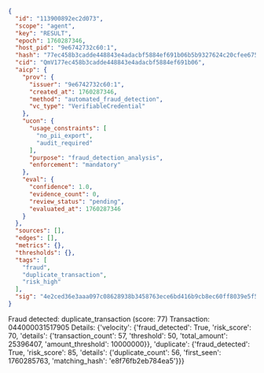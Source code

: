 ```json
{
  "id": "113900892ec2d073",
  "scope": "agent",
  "key": "RESULT",
  "epoch": 1760287346,
  "host_pid": "9e6742732c60:1",
  "hash": "77ec458b3cadde448843e4adacbf5884ef691b06b5b9327624c20cfee675332c",
  "cid": "QmV177ec458b3cadde448843e4adacbf5884ef691b06",
  "aicp": {
    "prov": {
      "issuer": "9e6742732c60:1",
      "created_at": 1760287346,
      "method": "automated_fraud_detection",
      "vc_type": "VerifiableCredential"
    },
    "ucon": {
      "usage_constraints": [
        "no_pii_export",
        "audit_required"
      ],
      "purpose": "fraud_detection_analysis",
      "enforcement": "mandatory"
    },
    "eval": {
      "confidence": 1.0,
      "evidence_count": 0,
      "review_status": "pending",
      "evaluated_at": 1760287346
    }
  },
  "sources": [],
  "edges": [],
  "metrics": {},
  "thresholds": {},
  "tags": [
    "fraud",
    "duplicate_transaction",
    "risk_high"
  ],
  "sig": "4e2ced36e3aaa097c08628938b3458763ece6bd416b9cb8ec60ff8039e5f5753"
}
```

Fraud detected: duplicate_transaction (score: 77)
Transaction: 044000031517905
Details: {'velocity': {'fraud_detected': True, 'risk_score': 70, 'details': {'transaction_count': 57, 'threshold': 50, 'total_amount': 25396407, 'amount_threshold': 10000000}}, 'duplicate': {'fraud_detected': True, 'risk_score': 85, 'details': {'duplicate_count': 56, 'first_seen': 1760285763, 'matching_hash': 'e8f76fb2eb784ea5'}}}